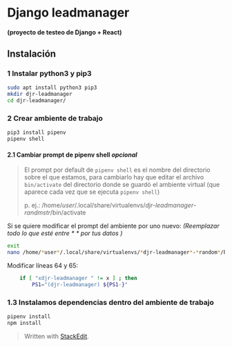 # Django leadmanager
#### (proyecto de testeo de Django + React)

## Instalación


### 1 Instalar python3 y pip3

```bash
sudo apt install python3 pip3
mkdir djr-leadmanager
cd djr-leadmanager/
```

### 2 Crear ambiente de trabajo
```bash
pip3 install pipenv
pipenv shell
```
#### 2.1 Cambiar prompt de pipenv shell *opcional*

> El prompt por default de `pipenv shell` es el nombre del directorio
> sobre el que estamos, para cambiarlo hay que editar el archivo
> `bin/activate` del directorio donde se guardó el ambiente virtual
> (que aparece cada vez que se ejecuta `pipenv shell`)
> 
> p. ej.:
> /home/_user_/.local/share/virtualenvs/_djr-leadmanager_-_randmstr_/bin/activate

Si se quiere modificar el prompt del ambiente por uno nuevo:
*(Reemplazar todo lo que esté entre * * por tus datos )*
```bash
exit
nano /home/*user*/.local/share/virtualenvs/*djr-leadmanager*-*random*/bin/activate
```
Modificar líneas 64 y 65:
```bash
	if [ "xdjr-leadmanager " != x ] ; then
		PS1="(djr-leadmanager) ${PS1-}"
```

### 1.3 Instalamos dependencias dentro del ambiente de trabajo
```bash
pipenv install
npm install
```



> Written with [StackEdit](https://stackedit.io/).
